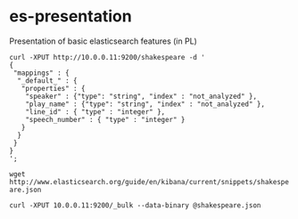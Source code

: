 es-presentation
===============

Presentation of basic elasticsearch features (in PL)

```
curl -XPUT http://10.0.0.11:9200/shakespeare -d '
{
 "mappings" : {
  "_default_" : {
   "properties" : {
    "speaker" : {"type": "string", "index" : "not_analyzed" },
    "play_name" : {"type": "string", "index" : "not_analyzed" },
    "line_id" : { "type" : "integer" },
    "speech_number" : { "type" : "integer" }
   }
  }
 }
}
';
```

`wget http://www.elasticsearch.org/guide/en/kibana/current/snippets/shakespeare.json`

`curl -XPUT 10.0.0.11:9200/_bulk --data-binary @shakespeare.json`
